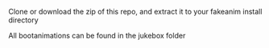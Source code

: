Clone or download the zip of this repo, and extract it to your fakeanim install directory

All bootanimations can be found in the jukebox folder